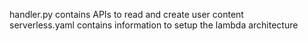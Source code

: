 handler.py contains APIs to read and create user content<br />
serverless.yaml contains information to setup the lambda architecture